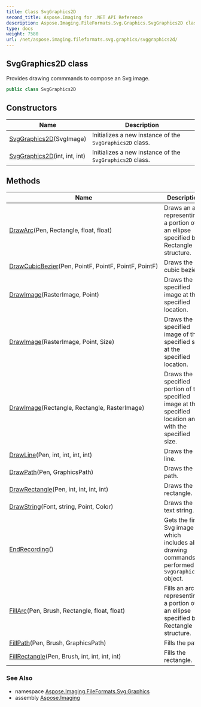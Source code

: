 ```yaml
---
title: Class SvgGraphics2D
second_title: Aspose.Imaging for .NET API Reference
description: Aspose.Imaging.FileFormats.Svg.Graphics.SvgGraphics2D class. Provides drawing commmands to compose an Svg image
type: docs
weight: 7580
url: /net/aspose.imaging.fileformats.svg.graphics/svggraphics2d/
---
```

## SvgGraphics2D class

Provides drawing commmands to compose an Svg image.

```csharp
public class SvgGraphics2D
```

## Constructors

| Name | Description |
| --- | --- |
| [SvgGraphics2D](svggraphics2d/#constructor)(SvgImage) | Initializes a new instance of the `SvgGraphics2D` class. |
| [SvgGraphics2D](svggraphics2d/#constructor_1)(int, int, int) | Initializes a new instance of the `SvgGraphics2D` class. |

## Methods

| Name | Description |
| --- | --- |
| [DrawArc](../../aspose.imaging.fileformats.svg.graphics/svggraphics2d/drawarc/)(Pen, Rectangle, float, float) | Draws an arc representing a portion of an ellipse specified by a Rectangle structure. |
| [DrawCubicBezier](../../aspose.imaging.fileformats.svg.graphics/svggraphics2d/drawcubicbezier/)(Pen, PointF, PointF, PointF, PointF) | Draws the cubic bezier. |
| [DrawImage](../../aspose.imaging.fileformats.svg.graphics/svggraphics2d/drawimage/#drawimage)(RasterImage, Point) | Draws the specified image at the specified location. |
| [DrawImage](../../aspose.imaging.fileformats.svg.graphics/svggraphics2d/drawimage/#drawimage_1)(RasterImage, Point, Size) | Draws the specified image of the specified size at the specified location. |
| [DrawImage](../../aspose.imaging.fileformats.svg.graphics/svggraphics2d/drawimage/#drawimage_2)(Rectangle, Rectangle, RasterImage) | Draws the specified portion of the specified image at the specified location and with the specified size. |
| [DrawLine](../../aspose.imaging.fileformats.svg.graphics/svggraphics2d/drawline/)(Pen, int, int, int, int) | Draws the line. |
| [DrawPath](../../aspose.imaging.fileformats.svg.graphics/svggraphics2d/drawpath/)(Pen, GraphicsPath) | Draws the path. |
| [DrawRectangle](../../aspose.imaging.fileformats.svg.graphics/svggraphics2d/drawrectangle/)(Pen, int, int, int, int) | Draws the rectangle. |
| [DrawString](../../aspose.imaging.fileformats.svg.graphics/svggraphics2d/drawstring/)(Font, string, Point, Color) | Draws the text string. |
| [EndRecording](../../aspose.imaging.fileformats.svg.graphics/svggraphics2d/endrecording/)() | Gets the final Svg image which includes all drawing commands performed via `SvgGraphics2D` object. |
| [FillArc](../../aspose.imaging.fileformats.svg.graphics/svggraphics2d/fillarc/)(Pen, Brush, Rectangle, float, float) | Fills an arc representing a portion of an ellipse specified by a Rectangle structure. |
| [FillPath](../../aspose.imaging.fileformats.svg.graphics/svggraphics2d/fillpath/)(Pen, Brush, GraphicsPath) | Fills the path. |
| [FillRectangle](../../aspose.imaging.fileformats.svg.graphics/svggraphics2d/fillrectangle/)(Pen, Brush, int, int, int, int) | Fills the rectangle. |

### See Also

* namespace [Aspose.Imaging.FileFormats.Svg.Graphics](../../aspose.imaging.fileformats.svg.graphics/)
* assembly [Aspose.Imaging](../../)


